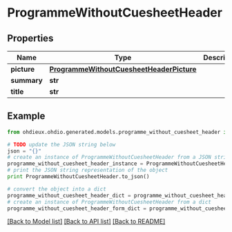 # ProgrammeWithoutCuesheetHeader


## Properties

Name | Type | Description | Notes
------------ | ------------- | ------------- | -------------
**picture** | [**ProgrammeWithoutCuesheetHeaderPicture**](ProgrammeWithoutCuesheetHeaderPicture.md) |  | 
**summary** | **str** |  | 
**title** | **str** |  | 

## Example

```python
from ohdieux.ohdio.generated.models.programme_without_cuesheet_header import ProgrammeWithoutCuesheetHeader

# TODO update the JSON string below
json = "{}"
# create an instance of ProgrammeWithoutCuesheetHeader from a JSON string
programme_without_cuesheet_header_instance = ProgrammeWithoutCuesheetHeader.from_json(json)
# print the JSON string representation of the object
print ProgrammeWithoutCuesheetHeader.to_json()

# convert the object into a dict
programme_without_cuesheet_header_dict = programme_without_cuesheet_header_instance.to_dict()
# create an instance of ProgrammeWithoutCuesheetHeader from a dict
programme_without_cuesheet_header_form_dict = programme_without_cuesheet_header.from_dict(programme_without_cuesheet_header_dict)
```
[[Back to Model list]](../README.md#documentation-for-models) [[Back to API list]](../README.md#documentation-for-api-endpoints) [[Back to README]](../README.md)


